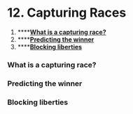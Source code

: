 # 12. Capturing Races

1. \*\*\*\*[**What is a capturing race?**](12.-capturing-races.md#what-is-a-capturing-race)
2. \*\*\*\*[**Predicting the winner**](12.-capturing-races.md#predicting-the-winner)
3. \*\*\*\*[**Blocking liberties**](12.-capturing-races.md#blocking-liberties)

### What is a capturing race?

### Predicting the winner

### Blocking liberties

